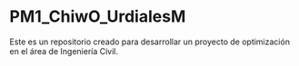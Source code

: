 # PM1_ChiwO_UrdialesM
Este es un repositorio creado para desarrollar un proyecto de optimización en el área de Ingeniería Civil.
